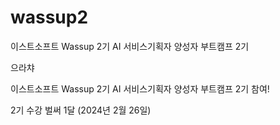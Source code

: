 # wassup2
이스트소프트 Wassup 2기 AI 서비스기획자 양성자 부트캠프 2기

으라챠

이스트소프트 Wassup 2기 AI 서비스기획자 양성자 부트캠프 2기 참여!

2기 수강 벌써 1달 (2024년 2월 26일)